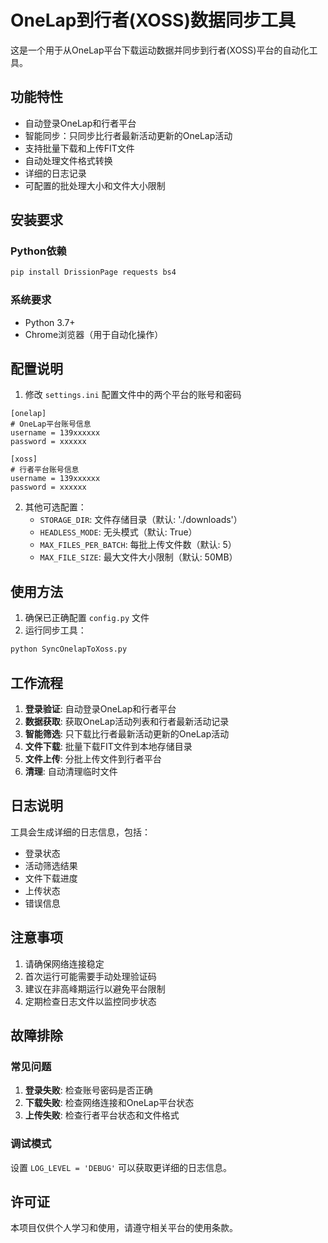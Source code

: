 # OneLap到行者(XOSS)数据同步工具

这是一个用于从OneLap平台下载运动数据并同步到行者(XOSS)平台的自动化工具。

## 功能特性

- 自动登录OneLap和行者平台
- 智能同步：只同步比行者最新活动更新的OneLap活动
- 支持批量下载和上传FIT文件
- 自动处理文件格式转换
- 详细的日志记录
- 可配置的批处理大小和文件大小限制

## 安装要求

### Python依赖
```bash
pip install DrissionPage requests bs4
```

### 系统要求
- Python 3.7+
- Chrome浏览器（用于自动化操作）

## 配置说明

1. 修改 `settings.ini` 配置文件中的两个平台的账号和密码
```
[onelap]
# OneLap平台账号信息
username = 139xxxxxx
password = xxxxxx

[xoss]
# 行者平台账号信息  
username = 139xxxxxx
password = xxxxxx

```

2. 其他可选配置：
   - `STORAGE_DIR`: 文件存储目录（默认: './downloads'）
   - `HEADLESS_MODE`: 无头模式（默认: True）
   - `MAX_FILES_PER_BATCH`: 每批上传文件数（默认: 5）
   - `MAX_FILE_SIZE`: 最大文件大小限制（默认: 50MB）

## 使用方法

1. 确保已正确配置 `config.py` 文件
2. 运行同步工具：
```bash
python SyncOnelapToXoss.py
```

## 工作流程

1. **登录验证**: 自动登录OneLap和行者平台
2. **数据获取**: 获取OneLap活动列表和行者最新活动记录
3. **智能筛选**: 只下载比行者最新活动更新的OneLap活动
4. **文件下载**: 批量下载FIT文件到本地存储目录
5. **文件上传**: 分批上传文件到行者平台
6. **清理**: 自动清理临时文件

## 日志说明

工具会生成详细的日志信息，包括：
- 登录状态
- 活动筛选结果
- 文件下载进度
- 上传状态
- 错误信息

## 注意事项

1. 请确保网络连接稳定
2. 首次运行可能需要手动处理验证码
3. 建议在非高峰期运行以避免平台限制
4. 定期检查日志文件以监控同步状态

## 故障排除

### 常见问题

1. **登录失败**: 检查账号密码是否正确
2. **下载失败**: 检查网络连接和OneLap平台状态
3. **上传失败**: 检查行者平台状态和文件格式

### 调试模式

设置 `LOG_LEVEL = 'DEBUG'` 可以获取更详细的日志信息。

## 许可证

本项目仅供个人学习和使用，请遵守相关平台的使用条款。 